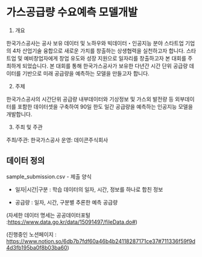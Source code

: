 # 가스공급량 수요예측 모델개발

1. 개요

한국가스공사는 공사 보유 데이터 및 노하우와 빅데이터・인공지능 분야 스타트업 기업의 4차 산업기술 융합으로 새로운 가치를 창출하는 상생협력을 실천하고자 합니다.
스타트업 및 예비창업자에게 창업 유도와 성장 지원으로 일자리를 창출하고자 본 대회를 주최하게 되었습니다.
본 대회를 통해 한국가스공사가 보유한 다년간 시간 단위 공급량 데이터를 기반으로 미래 공급량을 예측하는 모델을 만들고자 합니다.


2. 주제

한국가스공사의 시간단위 공급량 내부데이터와 기상정보 및 가스외 발전량 등 외부데이터를 포함한 데이터셋을 구축하여 90일 한도 일간 공급량을 예측하는 인공지능 모델을 개발합니다.


3. 주최 및 주관

주최/주관: 한국가스공사
운영: 데이콘주식회사

## 데이터 정의

sample_submission.csv - 제출 양식
 - 일자|시간|구분 : 학습 데이터의 일자, 시간, 정보를 하나로 합친 정보

 - 공급량 : 일자, 시간, 구분별 추론한 예측 공급량


(자세한 데이터 명세는 공공데이터포털 :https://www.data.go.kr/data/15091497/fileData.do#)

(진행중인 노션페이지 : https://www.notion.so/6db7b7fdf60a46b4b24118287171ce37#711336f59f9d4d3fb195ba0f8b03ba60)
